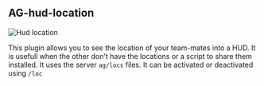 ## AG-hud-location
 
![Hud location](https://repository-images.githubusercontent.com/600775893/b82ab35d-b8be-4d33-8233-9d1a3cd3a349)

This plugin allows you to see the location of your team-mates into a HUD. It is usefull when the other don't have the locations or a script to share them installed. It uses the server `ag/locs` files. 
It can be activated or deactivated using `/loc`

